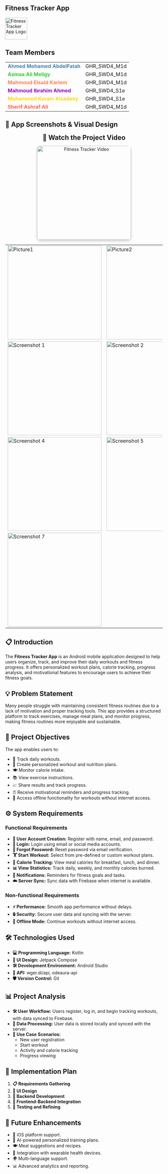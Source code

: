 ## Fitness Tracker App
 <p align="left">
  <img src="https://github.com/user-attachments/assets/088979fe-92ad-4ab3-b91b-585b84c680f9" alt="Fitness Tracker App Logo" width="70" height="70"/>
</p>

## Team Members

<table>
  <tr>
    <td><b><span style="color:#4682B4">Ahmed Mohamed AbdelFatah</span></b></td>
    <td>GHR_SWD4_M1d</td>
  </tr>
  <tr>
    <td><b><span style="color:#32CD32">Asmaa Ali Meligy</span></b></td>
    <td>GHR_SWD4_M1d</td>
  </tr>
  <tr>
    <td><b><span style="color:#FF7F50">Mahmoud Elsaid Kariem</span></b></td>
    <td>GHR_SWD4_M1d</td>
  </tr>
  <tr>
    <td><b><span style="color:#9400D3">Mahmoud Ibrahim Ahmed</span></b></td>
    <td>GHR_SWD4_S1e</td>
  </tr>
  <tr>
    <td><b><span style="color:#FFD700">Mohammed Karam Alsadany</span></b></td>
    <td>GHR_SWD4_S1e</td>
  </tr>
  <tr>
    <td><b><span style="color:#FF6347">Sherif Ashraf Ali</span></b></td>
    <td>GHR_SWD4_M1d</td>
  </tr>
</table>

## 📸 App Screenshots & Visual Design
<p align="center">
  <span style="font-size: 1.5em; font-weight: bold;">🎥 Watch the Project Video</span>
</p>
<p align="center">
  <a href="https://github.com/user-attachments/assets/8be18d74-231d-4fd6-8661-946b1428c28a" target="_blank" style="text-decoration: none;">
    <img src="https://github.com/user-attachments/assets/b5b7b963-c904-41ae-b5b0-bfa375f9f1c3" alt="Fitness Tracker Video" width="300" style="border-radius: 10px; box-shadow: 0 4px 8px rgba(0,0,0,0.2);"/>
  </a>
</p>


  <table>
    <tr>
      <td><img src="https://github.com/user-attachments/assets/f275b9e8-8cae-4d73-b540-b34a55556dc0" alt="Picture1" width="300"/></td>
      <td><img src="https://github.com/user-attachments/assets/d3184e1f-c1b9-4635-b7e1-943a197f8d1c" alt="Picture2" width="300"/></td>
      <td><img src="https://github.com/user-attachments/assets/4b34adbe-27c4-4e2c-b717-8a814ec99ebb" alt="Picture3" width="300"/></td>
    </tr>
    <tr>
      <td><img src="https://github.com/user-attachments/assets/48488d93-5fdc-4318-b16b-b65bf46ec997" alt="Screenshot 1" width="300"/></td>
      <td><img src="https://github.com/user-attachments/assets/3070b420-f996-40ad-94b0-f57976949d8e" alt="Screenshot 2" width="300"/></td>
      <td><img src="https://github.com/user-attachments/assets/77cff19b-322c-4631-92dd-aed178150558" alt="Screenshot 3" width="300"/></td>
    </tr>
    <tr>
      <td><img src="https://github.com/user-attachments/assets/8f494f5f-6549-458a-9b88-b6f58c12e7aa" alt="Screenshot 4" width="300"/></td>
      <td><img src="https://github.com/user-attachments/assets/c29a4078-79dc-41c3-a0a0-38c4a3126603" alt="Screenshot 5" width="300"/></td>
      <td><img src="https://github.com/user-attachments/assets/ee899b33-5e0a-4dd7-90c6-80ef6b8c1638" alt="Screenshot 6" width="300"/></td>
    </tr>
    <tr>
      <td colspan="3"><img src="https://github.com/user-attachments/assets/36b1cc04-9589-4c82-97c2-356545aa4ffd" alt="Screenshot 7" width="300"/></td>
    </tr>
  </table>

## 📋 Introduction
The **Fitness Tracker App** is an Android mobile application designed to help users organize, track, and improve their daily workouts and fitness progress. It offers personalized workout plans, calorie tracking, progress analysis, and motivational features to encourage users to achieve their fitness goals.

## 💡 Problem Statement
Many people struggle with maintaining consistent fitness routines due to a lack of motivation and proper tracking tools. This app provides a structured platform to track exercises, manage meal plans, and monitor progress, making fitness routines more enjoyable and sustainable.

## 🎯 Project Objectives
The app enables users to:
- 📅 Track daily workouts.
- 📝 Create personalized workout and nutrition plans.
- 🍽️ Monitor calorie intake.
- 📚 View exercise instructions.
- 📈 Share results and track progress.
- ⏰ Receive motivational reminders and progress tracking.
- 📶 Access offline functionality for workouts without internet access.

## ⚙️ System Requirements

### Functional Requirements
- **🔐 User Account Creation:** Register with name, email, and password.
- **🔑 Login:** Login using email or social media accounts.
- **🔄 Forgot Password:** Reset password via email verification.
- **🏋️ Start Workout:** Select from pre-defined or custom workout plans.
- **🍔 Calorie Tracking:** View meal calories for breakfast, lunch, and dinner.
- **📊 View Statistics:** Track daily, weekly, and monthly calories burned.
- **🔔 Notifications:** Reminders for fitness goals and tasks.
- **☁️ Server Sync:** Sync data with Firebase when internet is available.

### Non-functional Requirements
- **⚡ Performance:** Smooth app performance without delays.
- **🔒 Security:** Secure user data and syncing with the server.
- **📶 Offline Mode:** Continue workouts without internet access.

## 🛠️ Technologies Used
- **💻 Programming Language:** Kotlin
- **🎨 UI Design:** Jetpack Compose
- **🛠️ Development Environment:** Android Studio
- **🔗 API:** wger.di/api, odeaura-api
- **🛡️ Version Control:** Git

## 📊 Project Analysis
- **🛠️ User Workflow:** Users register, log in, and begin tracking workouts, with data synced to Firebase.
- **💾 Data Processing:** User data is stored locally and synced with the server.
- **🚶 Use Case Scenarios:**
  - New user registration
  - Start workout
  - Activity and calorie tracking
  - Progress viewing

## 🚀 Implementation Plan
1. **📋 Requirements Gathering**
2. **🎨 UI Design**
3. **🔧 Backend Development**
4. **🔗 Frontend-Backend Integration**
5. **🧪 Testing and Refining**

## 🔮 Future Enhancements
- 📱 iOS platform support.
- 🤖 AI-powered personalized training plans.
- 🍽️ Meal suggestions and recipes.
- 🏃 Integration with wearable health devices.
- 🌍 Multi-language support.
- 📊 Advanced analytics and reporting.
